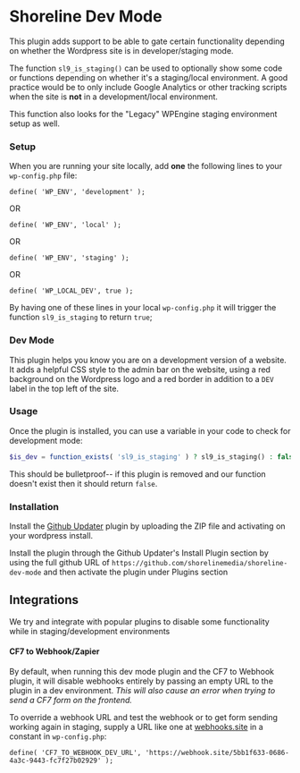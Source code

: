 # Shoreline Dev Mode

This plugin adds support to be able to gate certain functionality depending on whether the Wordpress site is in developer/staging mode.

The function `sl9_is_staging()` can be used to optionally show some code or functions depending on whether it's a staging/local environment. A good practice would be to only include Google Analytics or other tracking scripts when the site is **not** in a development/local environment.

This function also looks for the "Legacy" WPEngine staging environment setup as well.

### Setup

When you are running your site locally, add **one** the following lines to your `wp-config.php` file:

````
define( 'WP_ENV', 'development' );
````
OR
````
define( 'WP_ENV', 'local' );
````
OR
````
define( 'WP_ENV', 'staging' );
````
OR
````
define( 'WP_LOCAL_DEV', true );
````

By having one of these lines in your local `wp-config.php` it will trigger the function `sl9_is_staging` to return `true`;

### Dev Mode

This plugin helps you know you are on a development version of a website. It adds a helpful CSS style to the admin bar on the website, using a red background on the Wordpress logo and a red border in addition to a `DEV` label in the top left of the site.

### Usage

Once the plugin is installed, you can use a variable in your code to check for development mode:

````php
$is_dev = function_exists( 'sl9_is_staging' ) ? sl9_is_staging() : false;
````

This should be bulletproof-- if this plugin is removed and our function doesn't exist then it should return `false`.

### Installation

Install the [Github Updater](https://github.com/afragen/github-updater/archive/master.zip) plugin by uploading the ZIP file and activating on your wordpress install.

Install the plugin through the Github Updater's Install Plugin section by using the full github URL of `https://github.com/shorelinemedia/shoreline-dev-mode` and then activate the plugin under Plugins section

## Integrations

We try and integrate with popular plugins to disable some functionality while in staging/development environments

#### CF7 to Webhook/Zapier

By default, when running this dev mode plugin and the CF7 to Webhook plugin, it will disable webhooks entirely by passing an empty URL to the plugin in a dev environment. *This will also cause an error when trying to send a CF7 form on the frontend.*

To override a webhook URL and test the webhook or to get form sending working again in staging, supply a URL like one at [webhooks.site](https://webhook.site/) in a constant in `wp-config.php`:

``
define( 'CF7_TO_WEBHOOK_DEV_URL', 'https://webhook.site/5bb1f633-0686-4a3c-9443-fc7f27b02929' );
``
